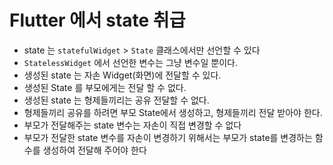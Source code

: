 # Flutter 에서 state 취급

- state 는 `statefulWidget` > `State` 클래스에서만 선언할 수 있다
- `StatelessWidget` 에서 선언한 변수는 그냥 변수일 뿐이다.
- 생성된 state 는 자손 Widget(화면)에 전달할 수 있다.
- 생성된 State 를 부모에게는 전달 할 수 없다.
- 생성된 state 는 형제들끼리는 공유 전달할 수 없다.
- 형제들끼리 공유를 하려면 부모 State에서 생성하고, 형제들끼리 전달 받아야 한다.
- 부모가 전달해주는 state 변수는 자손이 직접 변경할 수 없다
- 부모가 전달한 state 변수를 자손이 변경하기 위해서는 부모가 state를 변경하는 함수를 생성하여 전달해 주어야 한다
